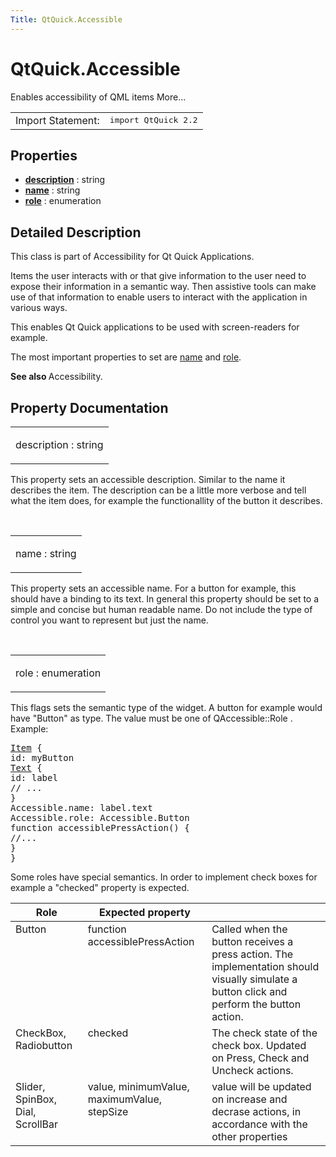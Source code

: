 ```yaml
---
Title: QtQuick.Accessible
---
```


# QtQuick.Accessible

<span class="subtitle"></span>
<!-- $$$Accessible-brief -->
<p>Enables accessibility of QML items More...</p>
<!-- @@@Accessible -->
<table class="alignedsummary">
<tr><td class="memItemLeft rightAlign topAlign"> Import Statement:</td><td class="memItemRight bottomAlign"> </b><tt>import QtQuick 2.2</tt></td></tr></table><ul>
</ul>
<h2>Properties</h2>
<ul>
<li class="fn"><b><b><a href="#description-prop">description</a></b></b> : string</li>
<li class="fn"><b><b><a href="#name-prop">name</a></b></b> : string</li>
<li class="fn"><b><b><a href="#role-prop">role</a></b></b> : enumeration</li>
</ul>
<!-- $$$Accessible-description -->
<h2>Detailed Description</h2>
<p>This class is part of Accessibility for Qt Quick Applications.</p>
<p>Items the user interacts with or that give information to the user need to expose their information in a semantic way. Then assistive tools can make use of that information to enable users to interact with the application in various ways.</p>
<p>This enables Qt Quick applications to be used with screen-readers for example.</p>
<p>The most important properties to set are <a href="#name-prop">name</a> and <a href="#role-prop">role</a>.</p>
<p><b>See also </b>Accessibility.</p>
<!-- @@@Accessible -->
<h2>Property Documentation</h2>
<!-- $$$description -->
<table class="qmlname"><tr valign="top"><td class="tblQmlPropNode"><p><span class="name">description</span> : <span class="type">string</span></p></td></tr></table><p>This property sets an accessible description. Similar to the name it describes the item. The description can be a little more verbose and tell what the item does, for example the functionallity of the button it describes.</p>
<!-- @@@description -->
<br/>
<!-- $$$name -->
<table class="qmlname"><tr valign="top"><td class="tblQmlPropNode"><p><span class="name">name</span> : <span class="type">string</span></p></td></tr></table><p>This property sets an accessible name. For a button for example, this should have a binding to its text. In general this property should be set to a simple and concise but human readable name. Do not include the type of control you want to represent but just the name.</p>
<!-- @@@name -->
<br/>
<!-- $$$role -->
<table class="qmlname"><tr valign="top"><td class="tblQmlPropNode"><p><span class="name">role</span> : <span class="type">enumeration</span></p></td></tr></table><p>This flags sets the semantic type of the widget. A button for example would have &quot;Button&quot; as type. The value must be one of QAccessible::Role . Example:</p>
<pre class="qml"><span class="type"><a href="QtQuick.Item.md">Item</a></span> {
<span class="name">id</span>: <span class="name">myButton</span>
<span class="type"><a href="QtQuick.Text.md">Text</a></span> {
<span class="name">id</span>: <span class="name">label</span>
<span class="comment">// ...</span>
}
<span class="name">Accessible</span>.name: <span class="name">label</span>.<span class="name">text</span>
<span class="name">Accessible</span>.role: <span class="name">Accessible</span>.<span class="name">Button</span>
<span class="keyword">function</span> <span class="name">accessiblePressAction</span>() {
<span class="comment">//...</span>
}
}</pre>
<p>Some roles have special semantics. In order to implement check boxes for example a &quot;checked&quot; property is expected.</p>
<table class="generic">
<thead><tr class="qt-style"><th ><b>Role</b></th><th ><b>Expected property</b></th><th ></th></tr></thead>
<tr valign="top"><td >Button</td><td >function accessiblePressAction</td><td >Called when the button receives a press action. The implementation should visually simulate a button click and perform the button action.</td></tr>
<tr valign="top"><td >CheckBox, Radiobutton</td><td >checked</td><td >The check state of the check box. Updated on Press, Check and Uncheck actions.</td></tr>
<tr valign="top"><td >Slider, SpinBox, Dial, ScrollBar</td><td >value, minimumValue, maximumValue, stepSize</td><td >value will be updated on increase and decrase actions, in accordance with the other properties</td></tr>
</table>
<!-- @@@role -->
<br/>
